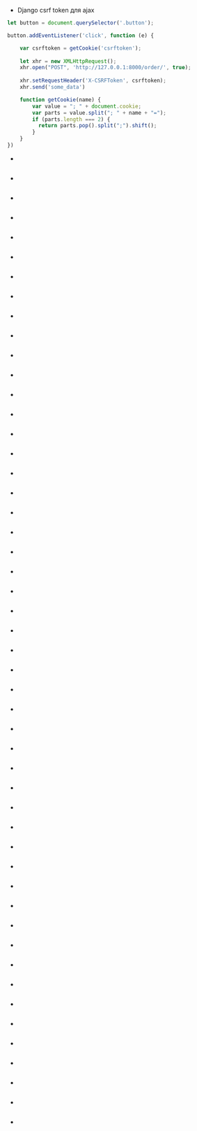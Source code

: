 * Django csrf token для ajax
```javascript
let button = document.querySelector('.button');

button.addEventListener('click', function (e) {

    var csrftoken = getCookie('csrftoken');
    
    let xhr = new XMLHttpRequest();
    xhr.open("POST", 'http://127.0.0.1:8000/order/', true);
    
    xhr.setRequestHeader('X-CSRFToken', csrftoken);
    xhr.send('some_data')

    function getCookie(name) {
        var value = "; " + document.cookie;
        var parts = value.split("; " + name + "=");
        if (parts.length === 2) {
          return parts.pop().split(";").shift();
        }
    }
})
```
* 
```

```
* 
```

```
* 
```

```
* 
```

```
* 
```

```
* 
```

```
* 
```

```
* 
```

```
* 
```

```
* 
```

```
* 
```

```
* 
```

```
* 
```

```
* 
```

```
* 
```

```
* 
```

```
* 
```

```
* 
```

```
* 
```

```
* 
```

```
* 
```

```
* 
```

```
* 
```

```
* 
```

```
* 
```

```
* 
```

```
* 
```

```
* 
```

```
* 
```

```
* 
```

```
* 
```

```
* 
```

```
* 
```

```
* 
```

```
* 
```

```
* 
```

```
* 
```

```
* 
```

```
* 
```

```
* 
```

```
* 
```

```
* 
```

```
* 
```

```
* 
```

```
* 
```

```
* 
```

```
* 
```

```
* 
```

```
* 
```

```
* 
```

```
